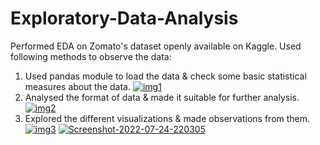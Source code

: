 # Exploratory-Data-Analysis

Performed EDA on Zomato's dataset openly available on Kaggle. Used following methods to observe the data:

1. Used pandas module to load the data & check some basic statistical measures about the data.
<a href="https://ibb.co/MpsQHWW"><img src="https://i.ibb.co/RP9dKZZ/img1.png" alt="img1" border="0"></a>
2. Analysed the format of data & made it suitable for further analysis.
<a href="https://ibb.co/cNz3p19"><img src="https://i.ibb.co/LC4Rq8y/img2.png" alt="img2" border="0"></a>
3. Explored the different visualizations & made observations from them.
<a href="https://ibb.co/tPVczfB"><img src="https://i.ibb.co/jZnGzKh/img3.png" alt="img3" border="0"></a>
<a href="https://ibb.co/MB9kFSk"><img src="https://i.ibb.co/HhXT54T/Screenshot-2022-07-24-220305.png" alt="Screenshot-2022-07-24-220305" border="0"></a>
